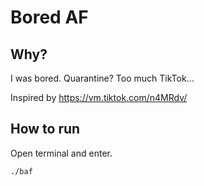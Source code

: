 # Bored AF

## Why?
I was bored. Quarantine? Too much TikTok... 

Inspired by https://vm.tiktok.com/n4MRdv/

## How to run
Open terminal and enter.

```sh
./baf
```
